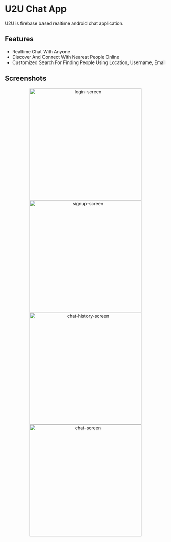 # U2U Chat App

U2U is firebase based realtime android chat application.

## Features

* Realtime Chat With Anyone
* Discover And Connect With Nearest People Online
* Customized Search For Finding People Using Location, Username, Email

## Screenshots

<p align="center">
  <img alt="login-screen" src="https://cloud.githubusercontent.com/assets/8174101/26119102/ed710752-3a8d-11e7-9f92-5338d34b2c90.png" width="350"/>
  <img alt="signup-screen" src="https://cloud.githubusercontent.com/assets/8174101/26119099/ed4a14e4-3a8d-11e7-8519-d688870fe873.png" width="350"/>
  <img alt="chat-history-screen" src="https://cloud.githubusercontent.com/assets/8174101/26119100/ed4c4e9e-3a8d-11e7-8904-ca219eabcb60.png" width="350"/>
  <img alt="chat-screen" src="https://cloud.githubusercontent.com/assets/8174101/26119101/ed542682-3a8d-11e7-9e73-9624652beddf.png" width="350"/>
</p
